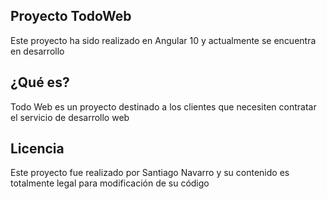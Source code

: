 ## Proyecto TodoWeb 
Este proyecto ha sido realizado en Angular 10 y actualmente se encuentra en desarrollo
## ¿Qué es?
Todo Web es un proyecto destinado a los clientes que necesiten contratar el servicio de desarrollo web
## Licencia
Este proyecto fue realizado por Santiago Navarro y su contenido es totalmente legal para modificación de su código